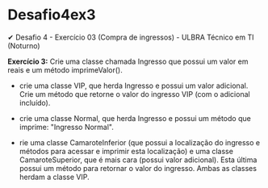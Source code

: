 # Desafio4ex3
✔ Desafio 4 - Exercício 03 (Compra de ingressos) - ULBRA Técnico em TI (Noturno)

**Exercício 3:** Crie uma classe chamada Ingresso que possui um valor em reais e um método
imprimeValor().

- crie uma classe VIP, que herda Ingresso e possui um valor adicional. Crie um
método que retorne o valor do ingresso VIP (com o adicional incluído).

- crie uma classe Normal, que herda Ingresso e possui um método que imprime:
"Ingresso Normal".

- rie uma classe CamaroteInferior (que possui a localização do ingresso e métodos
para acessar e imprimir esta localização) e uma classe CamaroteSuperior, que é
mais cara (possui valor adicional). Esta última possui um método para retornar o
valor do ingresso. Ambas as classes herdam a classe VIP.
